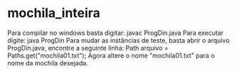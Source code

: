 # mochila_inteira

Para compilar no windows basta digitar: javac ProgDin.java
Para executar digite: java ProgDin
Para mudar as instâncias de teste, basta abrir o arquivo ProgDin.java, encontre a seguinte linha:
Path arquivo = Paths.get("mochila01.txt");
Agora altere o nome "mochila01.txt" para o nome da mochila desejada.
